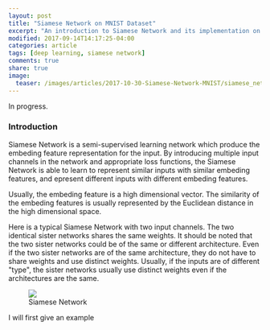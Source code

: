 ```yaml
---
layout: post
title: "Siamese Network on MNIST Dataset"
excerpt: "An introduction to Siamese Network and its implementation on MNIST dataset"
modified: 2017-09-14T14:17:25-04:00
categories: article
tags: [deep learning, siamese network]
comments: true
share: true
image:
  teaser: /images/articles/2017-10-30-Siamese-Network-MNIST/siamese_network.png
---
```




In progress.

### Introduction

Siamese Network is a semi-supervised learning network which produce the embeding feature representation for the input. By introducing multiple input channels in the network and appropriate loss functions, the Siamese Network is able to learn to represent similar inputs with similar embeding features, and epresent different inputs with different embeding features.

Usually, the embeding feature is a high dimensional vector. The similarity of the embeding features is usually represented by the Euclidean distance in the high dimensional space.

Here is a typical Siamese Network with two input channels. The two identical sister networks shares the same weights. It should be noted that the two sister networks could be of the same or different architecture. Even if the two sister networks are of the same architecture, they do not have to share weights and use distinct weights. Usually, if the inputs are of different "type", the sister networks usually use distinct weights even if the architectures are the same.

<div class = "titled-image">
<figure style="width: 300px" class = "titled-image">
    <img src = "{{ site.url }}/images/articles/2017-10-30-Siamese-Network-MNIST/siamese_example.jpeg">
    <figcaption>Siamese Network</figcaption>
</figure>
</div>

I will first give an example